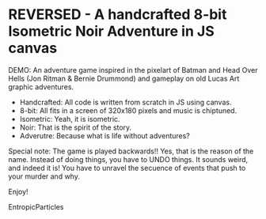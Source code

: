 # REVERSED - A handcrafted 8-bit Isometric Noir Adventure in JS canvas

DEMO: An adventure game inspired in the pixelart of Batman and Head Over Hells (Jon Ritman & Bernie Drummond) and gameplay on old Lucas Art graphic adventures. 

- Handcrafted: All code is written from scratch in JS using canvas.
- 8-bit: All fits in a screen of 320x180 pixels and music is chiptuned.
- Isometric: Yeah, it is isometric.
- Noir: That is the spirit of the story.
- Adverutre: Because what is life without adventures? 

Special note: The game is played backwards!! Yes, that is the reason of the name. Instead of doing things, you have to UNDO things. It sounds weird, and indeed it is! You have to unravel the secuence of events that push to your murder and why.

Enjoy!

EntropicParticles
